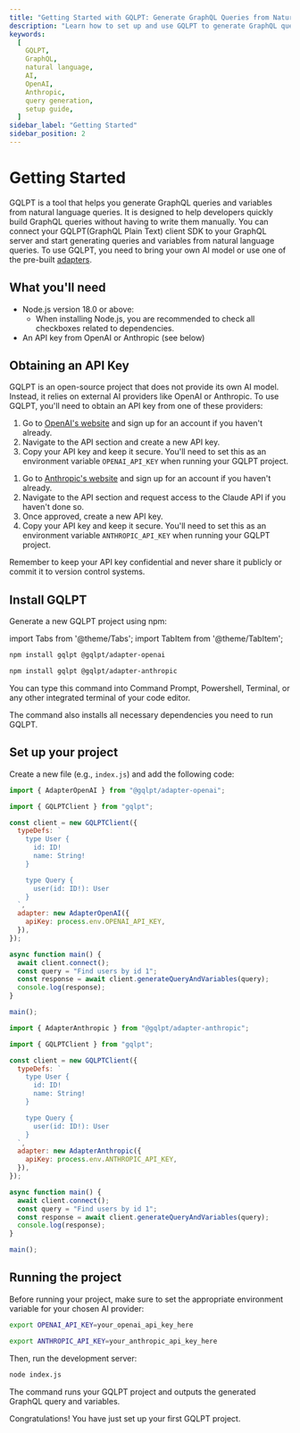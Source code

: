 ```yaml
---
title: "Getting Started with GQLPT: Generate GraphQL Queries from Natural Language"
description: "Learn how to set up and use GQLPT to generate GraphQL queries from natural language. This guide covers installation, API key setup, and basic usage with OpenAI and Anthropic adapters."
keywords:
  [
    GQLPT,
    GraphQL,
    natural language,
    AI,
    OpenAI,
    Anthropic,
    query generation,
    setup guide,
  ]
sidebar_label: "Getting Started"
sidebar_position: 2
---
```


# Getting Started

GQLPT is a tool that helps you generate GraphQL queries and variables from natural language queries. It is designed to help developers quickly build GraphQL queries without having to write them manually. You can connect your GQLPT(GraphQL Plain Text) client SDK to your GraphQL server and start generating queries and variables from natural language queries. To use GQLPT, you need to bring your own AI model or use one of the pre-built [adapters](/docs/adapters).

## What you'll need

- Node.js version 18.0 or above:
  - When installing Node.js, you are recommended to check all checkboxes related to dependencies.
- An API key from OpenAI or Anthropic (see below)

## Obtaining an API Key

GQLPT is an open-source project that does not provide its own AI model. Instead, it relies on external AI providers like OpenAI or Anthropic. To use GQLPT, you'll need to obtain an API key from one of these providers:

<Tabs>
  <TabItem value="openai" label="OpenAI" default>

1. Go to [OpenAI's website](https://openai.com/) and sign up for an account if you haven't already.
2. Navigate to the API section and create a new API key.
3. Copy your API key and keep it secure. You'll need to set this as an environment variable `OPENAI_API_KEY` when running your GQLPT project.

  </TabItem>
  <TabItem value="anthropic" label="Anthropic">

1. Go to [Anthropic's website](https://www.anthropic.com/) and sign up for an account if you haven't already.
2. Navigate to the API section and request access to the Claude API if you haven't done so.
3. Once approved, create a new API key.
4. Copy your API key and keep it secure. You'll need to set this as an environment variable `ANTHROPIC_API_KEY` when running your GQLPT project.

  </TabItem>
</Tabs>

Remember to keep your API key confidential and never share it publicly or commit it to version control systems.

## Install GQLPT

Generate a new GQLPT project using npm:

import Tabs from '@theme/Tabs';
import TabItem from '@theme/TabItem';

<Tabs>
  <TabItem value="openai" label="OpenAI" default>

```bash
npm install gqlpt @gqlpt/adapter-openai
```

  </TabItem>
  <TabItem value="anthropic" label="Anthropic">

```bash
npm install gqlpt @gqlpt/adapter-anthropic
```

  </TabItem>
</Tabs>

You can type this command into Command Prompt, Powershell, Terminal, or any other integrated terminal of your code editor.

The command also installs all necessary dependencies you need to run GQLPT.

## Set up your project

Create a new file (e.g., `index.js`) and add the following code:

<Tabs>
  <TabItem value="openai" label="OpenAI" default>

```javascript
import { AdapterOpenAI } from "@gqlpt/adapter-openai";

import { GQLPTClient } from "gqlpt";

const client = new GQLPTClient({
  typeDefs: `
    type User {
      id: ID!
      name: String!
    }

    type Query {
      user(id: ID!): User
    }
  `,
  adapter: new AdapterOpenAI({
    apiKey: process.env.OPENAI_API_KEY,
  }),
});

async function main() {
  await client.connect();
  const query = "Find users by id 1";
  const response = await client.generateQueryAndVariables(query);
  console.log(response);
}

main();
```

  </TabItem>
  <TabItem value="anthropic" label="Anthropic">

```javascript
import { AdapterAnthropic } from "@gqlpt/adapter-anthropic";

import { GQLPTClient } from "gqlpt";

const client = new GQLPTClient({
  typeDefs: `
    type User {
      id: ID!
      name: String!
    }

    type Query {
      user(id: ID!): User
    }
  `,
  adapter: new AdapterAnthropic({
    apiKey: process.env.ANTHROPIC_API_KEY,
  }),
});

async function main() {
  await client.connect();
  const query = "Find users by id 1";
  const response = await client.generateQueryAndVariables(query);
  console.log(response);
}

main();
```

  </TabItem>
</Tabs>

## Running the project

Before running your project, make sure to set the appropriate environment variable for your chosen AI provider:

<Tabs>
  <TabItem value="openai" label="OpenAI" default>

```bash
export OPENAI_API_KEY=your_openai_api_key_here
```

  </TabItem>
  <TabItem value="anthropic" label="Anthropic">

```bash
export ANTHROPIC_API_KEY=your_anthropic_api_key_here
```

  </TabItem>
</Tabs>

Then, run the development server:

```bash
node index.js
```

The command runs your GQLPT project and outputs the generated GraphQL query and variables.

Congratulations! You have just set up your first GQLPT project.
